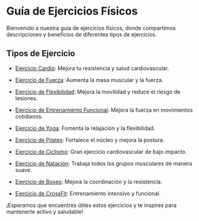 # Guía de Ejercicios Físicos

Bienvenido a nuestra guía de ejercicios físicos, donde compartimos descripciones y beneficios de diferentes tipos de ejercicios.

## Tipos de Ejercicio

- [Ejercicio Cardio](ejercicios/cardio.md): Mejora tu resistencia y salud cardiovascular.

- [Ejercicio de Fuerza](ejercicios/fuerza.md): Aumenta la masa muscular y la fuerza.

- [Ejercicio de Flexibilidad](ejercicios/flexibilidad.md): Mejora la movilidad y reduce el riesgo de lesiones.

- [Ejercicio de Entrenamiento Funcional](ejercicios/entrenamiento_funcional.md): Mejora la fuerza en movimientos cotidianos.

- [Ejercicio de Yoga](ejercicios/yoga.md): Fomenta la relajación y la flexibilidad.

- [Ejercicio de Pilates](ejercicios/pilates.md): Fortalece el núcleo y mejora la postura.

- [Ejercicio de Ciclismo](ejercicios/ciclismo.md): Gran ejercicio cardiovascular de bajo impacto.

- [Ejercicio de Natación](ejercicios/natacion.md): Trabaja todos los grupos musculares de manera suave.

- [Ejercicio de Boxeo](ejercicios/boxeo.md): Mejora la coordinación y la resistencia.

- [Ejercicio de CrossFit](ejercicios/crossfit.md): Entrenamiento intensivo y funcional.

¡Esperamos que encuentres útiles estos ejercicios y te inspires para mantenerte activo y saludable! 
